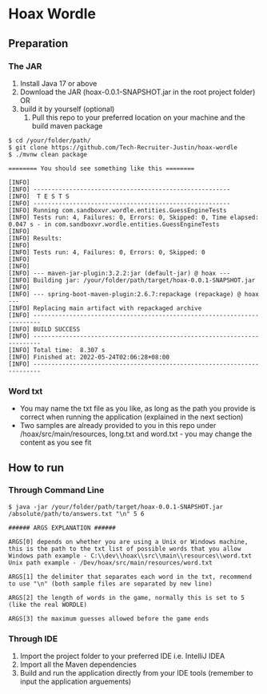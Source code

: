 # Hoax Wordle

## Preparation

### The JAR
1. Install Java 17 or above
2. Download the JAR (hoax-0.0.1-SNAPSHOT.jar in the root project folder) OR
3. build it by yourself (optional)
   1. Pull this repo to your preferred location on your machine and the build maven package

```
$ cd /your/folder/path/
$ git clone https://github.com/Tech-Recruiter-Justin/hoax-wordle
$ ./mvnw clean package

======== You should see something like this ========

[INFO] 
[INFO] -------------------------------------------------------
[INFO]  T E S T S
[INFO] -------------------------------------------------------
[INFO] Running com.sandboxvr.wordle.entities.GuessEngineTests
[INFO] Tests run: 4, Failures: 0, Errors: 0, Skipped: 0, Time elapsed: 0.047 s - in com.sandboxvr.wordle.entities.GuessEngineTests
[INFO] 
[INFO] Results:
[INFO] 
[INFO] Tests run: 4, Failures: 0, Errors: 0, Skipped: 0
[INFO] 
[INFO] 
[INFO] --- maven-jar-plugin:3.2.2:jar (default-jar) @ hoax ---
[INFO] Building jar: /your/folder/path/target/hoax-0.0.1-SNAPSHOT.jar
[INFO] 
[INFO] --- spring-boot-maven-plugin:2.6.7:repackage (repackage) @ hoax ---
[INFO] Replacing main artifact with repackaged archive
[INFO] ------------------------------------------------------------------------
[INFO] BUILD SUCCESS
[INFO] ------------------------------------------------------------------------
[INFO] Total time:  8.307 s
[INFO] Finished at: 2022-05-24T02:06:28+08:00
[INFO] ------------------------------------------------------------------------

```

### Word txt
- You may name the txt file as you like, as long as the path you provide is correct when running the application (explained in the next section)
- Two samples are already provided to you in this repo under /hoax/src/main/resources, long.txt and word.txt - you may change the content as you see fit

## How to run

### Through Command Line

```
$ java -jar /your/folder/path/target/hoax-0.0.1-SNAPSHOT.jar /absolute/path/to/answers.txt "\n" 5 6

###### ARGS EXPLANATION ######

ARGS[0] depends on whether you are using a Unix or Windows machine, this is the path to the txt list of possible words that you allow
Windows path example - C:\\dev\\hoax\\src\\main\\resources\\word.txt
Unix path example - /Dev/hoax/src/main/resources/word.txt

ARGS[1] the delimiter that separates each word in the txt, recommend to use "\n" (both sample files are separated by new line)

ARGS[2] the length of words in the game, normally this is set to 5 (like the real WORDLE)

ARGS[3] the maximum guesses allowed before the game ends
```

### Through IDE
1. Import the project folder to your preferred IDE i.e. IntelliJ IDEA
2. Import all the Maven dependencies
3. Build and run the application directly from your IDE tools (remember to input the application arguements)